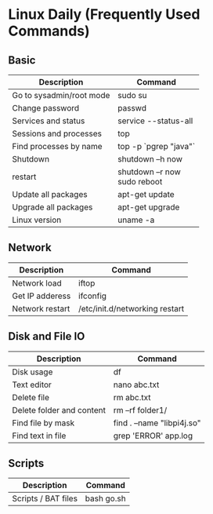# Linux Daily (Frequently Used Commands)

## Basic
| Description | Command |
--------------| ---------
| Go to sysadmin/root mode	| sudo su
| Change password	| passwd
| Services and status	| service --status-all
| Sessions and processes	| top 
| Find processes by name	| top -p \`pgrep "java"\`
| Shutdown	| shutdown –h now
| restart	| shutdown –r now<br>sudo reboot
| Update all packages |	apt-get update
| Upgrade all packages	| apt-get upgrade   
| Linux version	| uname -a

## Network
| Description | Command
--------------| ---------
| Network load	| iftop
| Get IP adderess	| ifconfig
| Network restart	| /etc/init.d/networking restart

## Disk and File IO
| Description | Command
--------------| ---------
| Disk usage	| df
| Text editor	| nano abc.txt
| Delete file |	rm abc.txt
| Delete folder and content	| rm –rf folder1/
| Find file by mask	| find . –name "libpi4j.so"
| Find text in file	 | grep 'ERROR' app.log
	
## Scripts
| Description | Command
--------------| ---------
| Scripts / BAT files | bash go.sh
